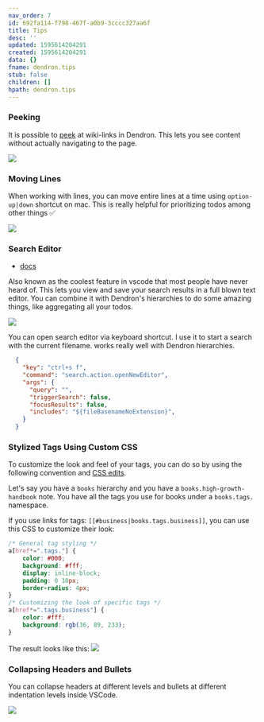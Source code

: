 ```yaml
---
nav_order: 7
id: 692fa114-f798-467f-a0b9-3cccc327aa6f
title: Tips
desc: ''
updated: 1595614204291
created: 1595614204291
data: {}
fname: dendron.tips
stub: false
children: []
hpath: dendron.tips
---
```

### Peeking

It is possible to [peek](https://code.visualstudio.com/docs/editor/editingevolved#_peek) at wiki-links in Dendron. This lets you see content without actually navigating to the page.

<a href="https://www.loom.com/share/2289613674ac4a4183ed5db8630120dc">
<img style="" src="https://cdn.loom.com/sessions/thumbnails/2289613674ac4a4183ed5db8630120dc-with-play.gif"> 
</a>

### Moving Lines

When working with lines, you can move entire lines at a time using `option-up|down` shortcut on mac. This is really helpful for prioritizing todos among other things ✅

![](https://foundation-prod-assetspublic53c57cce-8cpvgjldwysl.s3-us-west-2.amazonaws.com/assets/images/tips-move-lines.gif)

### Search Editor

- [docs](https://code.visualstudio.com/updates/v1_43#_search-editors)

Also known as the coolest feature in vscode that most people have never heard of. This lets you view and save your search results in a full blown text editor. You can combine it with Dendron's hierarchies to do some amazing things, like aggregating all your todos. 

![](https://foundation-prod-assetspublic53c57cce-8cpvgjldwysl.s3-us-west-2.amazonaws.com/assets/images/tips.search-editor.gif)

You can open search editor via keyboard shortcut. I use it to start a search with the current filename. works really well with Dendron hierarchies.

```json
  {
    "key": "ctrl+s f",
    "command": "search.action.openNewEditor",
    "args": {
      "query": "",
      "triggerSearch": false,
      "focusResults": false,
      "includes": "${fileBasenameNoExtension}",
    }
  }
```

### Stylized Tags Using Custom CSS

To customize the look and feel of your tags, you can do so by using the following convention and [CSS edits](https://www.dendron.so/notes/683740e3-70ce-4a47-a1f4-1f140e80b558.html#can-i-customize-the-markdown-preview-css).

Let's say you have a `books` hierarchy and you have a `books.high-growth-handbook` note. You have all the tags you use for books under a `books.tags.` namespace.

If you use links for tags: `[[#business|books.tags.business]]`, you can use this CSS to customize their look:

```css
/* General tag styling */
a[href*=".tags."] {
    color: #000;
    background: #fff;
    display: inline-block;
    padding: 0 10px;
    border-radius: 4px;
}
/* Customizing the look of specific tags */
a[href*=".tags.business"] {
    color: #fff;
    background: rgb(36, 89, 233);
}
```

The result looks like this:
![](https://foundation-prod-assetspublic53c57cce-8cpvgjldwysl.s3-us-west-2.amazonaws.com/assets/images/tips.tags.png)

### Collapsing Headers and Bullets

You can collapse headers at different levels and bullets at different indentation levels inside VSCode. 

![](https://foundation-prod-assetspublic53c57cce-8cpvgjldwysl.s3-us-west-2.amazonaws.com/assets/images/tips.toggle-bullets.gif)
